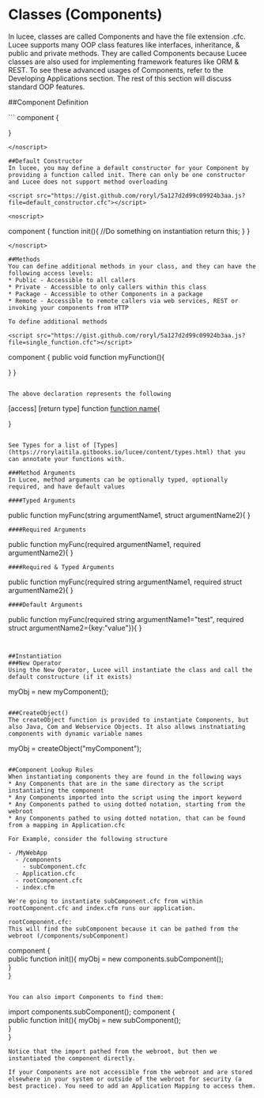 # Classes (Components)

In lucee, classes are called Components and have the file extension .cfc. Lucee supports many OOP class features like interfaces, inheritance, & public and private methods. They are called Components because Lucee classes are also used for implementing framework features like ORM & REST. To see these advanced usages of Components, refer to the Developing Applications section. The rest of this section will discuss standard OOP features. 

##Component Definition

<script src="https://gist.github.com/roryl/5a127d2d99c09924b3aa.js?file=empty_component.cfc"></script>

<noscript>
```
component {

}
```
</noscript>

##Default Constructor
In lucee, you may define a default constructor for your Component by providing a function called init. There can only be one constructor and Lucee does not support method overloading

<script src="https://gist.github.com/roryl/5a127d2d99c09924b3aa.js?file=default_constructor.cfc"></script>

<noscript>
```
component {
  function init(){
    //Do something on instantiation 
    return this;
  }
}
```
</noscript>

##Methods
You can define additional methods in your class, and they can have the following access levels:
* Public - Accessible to all callers
* Private - Accessible to only callers within this class
* Package - Accessible to other Components in a package
* Remote - Accessible to remote callers via web services, REST or invoking your components from HTTP

To define additional methods

<script src="https://gist.github.com/roryl/5a127d2d99c09924b3aa.js?file=single_function.cfc"></script>
```
component {
  public void function myFunction(){
    
  }
}
```

The above declaration represents the following
```
  [access] [return type] function [function name](){
  
  }  
```

See Types for a list of [Types](https://rorylaitila.gitbooks.io/lucee/content/types.html) that you can annotate your functions with.

###Method Arguments
In Lucee, method arguments can be optionally typed, optionally required, and have default values

####Typed Arguments
```
public function myFunc(string argumentName1, struct argumentName2){
}
```
####Required Arguments
```
public function myFunc(required argumentName1, required argumentName2){
}
```
####Required & Typed Arguments
```
public function myFunc(required string argumentName1, required struct argumentName2){
}
```
####Default Arguments
```
public function myFunc(required string argumentName1="test", required struct argumentName2={key:"value"}){
}
```


##Instantiation
###New Operator
Using the New Operator, Lucee will instantiate the class and call the default constructure (if it exists)
```
myObj = new myComponent();
```

###CreateObject()
The createObject function is provided to instantiate Components, but also Java, Com and Webservice Objects. It also allows instnatiating components with dynamic variable names
```
myObj = createObject("myComponent");
```

##Component Lookup Rules
When instantiating components they are found in the following ways
* Any Components that are in the same directory as the script instantiating the component
* Any Components imported into the script using the import keyword
* Any Components pathed to using dotted notation, starting from the webroot
* Any Components pathed to using dotted notation, that can be found from a mapping in Application.cfc

For Example, consider the following structure

- /MyWebApp
  - /components
    - subComponent.cfc
  - Application.cfc
  - rootComponent.cfc
  - index.cfm

We're going to instantiate subComponent.cfc from within rootComponent.cfc and index.cfm runs our application. 

rootComponent.cfc:
This will find the subComponent because it can be pathed from the webroot (/components/subComponent)
```
component {    
   public function init(){
     myObj = new components.subComponent();   
   }  
}
```

You can also import Components to find them:

```
import components.subComponent();
component {    
   public function init(){
     myObj = new subComponent();   
   }  
}
```
Notice that the import pathed from the webroot, but then we instantiated the component directly. 

If your Components are not accessible from the webroot and are stored elsewhere in your system or outside of the webroot for security (a best practice). You need to add an Application Mapping to access them. 


